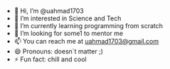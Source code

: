 - 👋 Hi, I’m @uahmad1703
- 👀 I’m interested in Science and Tech
- 🌱 I’m currently learning programming from scratch
- 💞️ I’m looking for some1 to mentor me
- 📫 You can reach me at uahmad1703@gmail.com
- 😄 Pronouns: doesn`t matter ;)
- ⚡ Fun fact: chill and cool

<!---
uahmad1703/uahmad1703 is a ✨ special ✨ repository because its `README.md` (this file) appears on your GitHub profile.
You can click the Preview link to take a look at your changes.
--->
